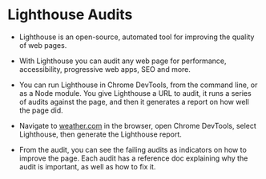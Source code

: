 # Lighthouse Audits

* Lighthouse is an open-source, automated tool for improving the quality of web pages.

* With Lighthouse you can audit any web page for performance, accessibility, progressive web apps, SEO and more.

* You can run Lighthouse in Chrome DevTools, from the command line, or as a Node module. You give Lighthouse a URL to audit, it runs a series of audits against the page, and then it generates a report on how well the page did. 
  
* Navigate to [weather.com](https://weather.com/) in the browser, open Chrome DevTools, select Lighthouse, then generate the Lighthouse report.

* From the audit, you can see the failing audits as indicators on how to improve the page. Each audit has a reference doc explaining why the audit is important, as well as how to fix it.


